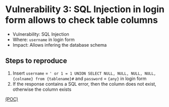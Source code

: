 # Vulnerability 3: SQL Injection in login form allows to check table columns

- Vulnerability: SQL Injection
- Where: `username` in login form
- Impact: Allows infering the database schema

## Steps to reproduce

1. Insert `username` = `' or 1 = 1 UNION SELECT NULL, NULL, NULL, NULL, {colname} from {tablename}#` and `password` = `{any}` in login form
2. If the response contains a SQL error, then the column does not exist, otherwise the column exists

[(POC)](login_3.py)
